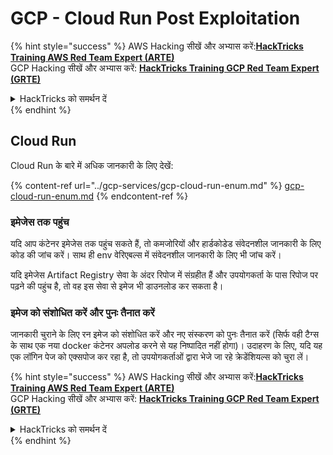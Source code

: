 # GCP - Cloud Run Post Exploitation

{% hint style="success" %}
AWS Hacking सीखें और अभ्यास करें:<img src="/.gitbook/assets/image.png" alt="" data-size="line">[**HackTricks Training AWS Red Team Expert (ARTE)**](https://training.hacktricks.xyz/courses/arte)<img src="/.gitbook/assets/image.png" alt="" data-size="line">\
GCP Hacking सीखें और अभ्यास करें: <img src="/.gitbook/assets/image (2).png" alt="" data-size="line">[**HackTricks Training GCP Red Team Expert (GRTE)**<img src="/.gitbook/assets/image (2).png" alt="" data-size="line">](https://training.hacktricks.xyz/courses/grte)

<details>

<summary>HackTricks को समर्थन दें</summary>

* [**subscription plans**](https://github.com/sponsors/carlospolop) देखें!
* 💬 [**Discord group**](https://discord.gg/hRep4RUj7f) या [**telegram group**](https://t.me/peass) में शामिल हों या **Twitter** 🐦 पर हमें **फॉलो** करें [**@hacktricks\_live**](https://twitter.com/hacktricks\_live)**.**
* **हैकिंग ट्रिक्स साझा करें** [**HackTricks**](https://github.com/carlospolop/hacktricks) और [**HackTricks Cloud**](https://github.com/carlospolop/hacktricks-cloud) github repos में PRs सबमिट करके।

</details>
{% endhint %}

## Cloud Run

Cloud Run के बारे में अधिक जानकारी के लिए देखें:

{% content-ref url="../gcp-services/gcp-cloud-run-enum.md" %}
[gcp-cloud-run-enum.md](../gcp-services/gcp-cloud-run-enum.md)
{% endcontent-ref %}

### इमेजेस तक पहुंच

यदि आप कंटेनर इमेजेस तक पहुंच सकते हैं, तो कमजोरियों और हार्डकोडेड संवेदनशील जानकारी के लिए कोड की जांच करें। साथ ही env वेरिएबल्स में संवेदनशील जानकारी के लिए भी जांच करें।

यदि इमेजेस Artifact Registry सेवा के अंदर रिपोज में संग्रहीत हैं और उपयोगकर्ता के पास रिपोज पर पढ़ने की पहुंच है, तो वह इस सेवा से इमेज भी डाउनलोड कर सकता है।

### इमेज को संशोधित करें और पुनः तैनात करें

जानकारी चुराने के लिए रन इमेज को संशोधित करें और नए संस्करण को पुनः तैनात करें (सिर्फ वही टैग्स के साथ एक नया docker कंटेनर अपलोड करने से यह निष्पादित नहीं होगा)। उदाहरण के लिए, यदि यह एक लॉगिन पेज को एक्सपोज कर रहा है, तो उपयोगकर्ताओं द्वारा भेजे जा रहे क्रेडेंशियल्स को चुरा लें।

{% hint style="success" %}
AWS Hacking सीखें और अभ्यास करें:<img src="/.gitbook/assets/image.png" alt="" data-size="line">[**HackTricks Training AWS Red Team Expert (ARTE)**](https://training.hacktricks.xyz/courses/arte)<img src="/.gitbook/assets/image.png" alt="" data-size="line">\
GCP Hacking सीखें और अभ्यास करें: <img src="/.gitbook/assets/image (2).png" alt="" data-size="line">[**HackTricks Training GCP Red Team Expert (GRTE)**<img src="/.gitbook/assets/image (2).png" alt="" data-size="line">](https://training.hacktricks.xyz/courses/grte)

<details>

<summary>HackTricks को समर्थन दें</summary>

* [**subscription plans**](https://github.com/sponsors/carlospolop) देखें!
* 💬 [**Discord group**](https://discord.gg/hRep4RUj7f) या [**telegram group**](https://t.me/peass) में शामिल हों या **Twitter** 🐦 पर हमें **फॉलो** करें [**@hacktricks\_live**](https://twitter.com/hacktricks\_live)**.**
* **हैकिंग ट्रिक्स साझा करें** [**HackTricks**](https://github.com/carlospolop/hacktricks) और [**HackTricks Cloud**](https://github.com/carlospolop/hacktricks-cloud) github repos में PRs सबमिट करके।

</details>
{% endhint %}
